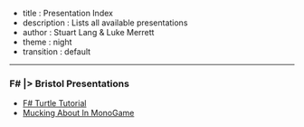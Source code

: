 - title : Presentation Index
- description : Lists all available presentations
- author : Stuart Lang & Luke Merrett
- theme : night
- transition : default

***

### F# |> Bristol Presentations

* [F# Turtle Tutorial](FSharpTurtleTutorial.html)
* [Mucking About In MonoGame](MuckingAboutInMonoGame.html)